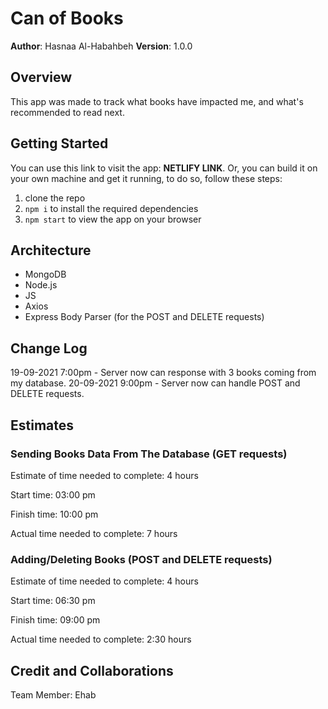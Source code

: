 # Can of Books

**Author**: Hasnaa Al-Habahbeh
**Version**: 1.0.0

## Overview

This app was made to track what books have impacted me, and what's recommended to read next.

## Getting Started

You can use this link to visit the app: **NETLIFY LINK**. Or, you can build it on your own machine and get it running, to do so, follow these steps:

1. clone the repo
2. `npm i` to install the required dependencies
3. `npm start` to view the app on your browser

## Architecture

* MongoDB
* Node.js
* JS
* Axios
* Express Body Parser (for the POST and DELETE requests)

## Change Log

19-09-2021 7:00pm - Server now can response with 3 books coming from my database.
20-09-2021 9:00pm - Server now can handle POST and DELETE requests.

## Estimates

### Sending Books Data From The Database (GET requests)

Estimate of time needed to complete: 4 hours

Start time: 03:00 pm

Finish time: 10:00 pm

Actual time needed to complete: 7 hours

### Adding/Deleting Books (POST and DELETE requests)

Estimate of time needed to complete: 4 hours

Start time: 06:30 pm

Finish time: 09:00 pm

Actual time needed to complete: 2:30 hours

## Credit and Collaborations

Team Member: Ehab
